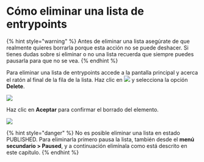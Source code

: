 # Cómo eliminar una lista de entrypoints

{% hint style="warning" %}
Antes de eliminar una lista asegúrate de que realmente quieres borrarla porque esta acción no se puede deshacer. Si tienes dudas sobre si eliminar o no una lista recuerda que siempre puedes pausarla para que no se vea.
{% endhint %}

Para eliminar una lista de entrypoints accede a la pantalla principal y acerca el ratón al final de la fila de la lista. Haz clic en ![](.gitbook/assets/icono\_submenu.png) y selecciona la opción **Delete**.&#x20;

![](.gitbook/assets/Eliminar\_elemento.png)

Haz clic en **Aceptar** para confirmar el borrado del elemento.

![](.gitbook/assets/Confirmar\_Delete.png)

{% hint style="danger" %}
No es posible eliminar una lista en estado PUBLISHED. Para eliminarla primero pausa la lista, también desde el **menú secundario > Paused**, y a continuación elimínala como está descrito en este capítulo.
{% endhint %}
